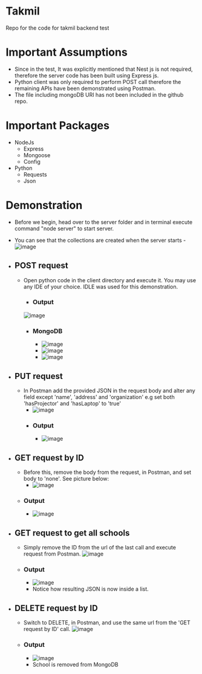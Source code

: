 # Takmil
Repo for the code for takmil backend test

# Important Assumptions
- Since in the test, It was explicitly mentioned that Nest js is not required, therefore the server code has been built using Express js.
- Python client was only required to perform POST call therefore the remaining APIs have been demonstrated using Postman.
- The file including mongoDB URI has not been included in the github repo.

# Important Packages
- NodeJs
  - Express
  - Mongoose
  - Config
- Python
  - Requests
  - Json

# Demonstration
- Before we begin, head over to the server folder and in terminal execute command "node server" to start server.
- You can see that the collections are created when the server starts
    -![image](https://github.com/MuhammadAli68/Takmil/assets/57432644/dd4ccbda-a632-44da-bb4c-a5d4132d04f3)

- ## POST request
  - Open python code in the client directory and execute it. You may use any IDE of your choice. IDLE was used for this demonstration.
    - ### Output
    ![image](https://github.com/MuhammadAli68/Takmil/assets/57432644/be54f6d0-ce4c-4538-8759-66f4685fc46f)
    - ### MongoDB
      - ![image](https://github.com/MuhammadAli68/Takmil/assets/57432644/84a88d16-e884-4944-b92d-866de30f4a05)
      - ![image](https://github.com/MuhammadAli68/Takmil/assets/57432644/285847da-fb2b-4c64-84ae-7dcc3c59f2cf)
      - ![image](https://github.com/MuhammadAli68/Takmil/assets/57432644/90dacff4-b518-4dbf-a51c-a03f27e70cbf)
- ## PUT request
  - In Postman add the provided JSON in the request body and alter any field except 'name', 'address' and 'organization' e.g set both 'hasProjector' and 'hasLaptop' to 'true'
    - ![image](https://github.com/MuhammadAli68/Takmil/assets/57432644/5ae0bd94-f405-4be6-bff3-d375265b135e)
    - ### Output
      - ![image](https://github.com/MuhammadAli68/Takmil/assets/57432644/92daab6a-a4b0-4d9d-a4a5-45934e65b76b)
- ## GET request by ID
  - Before this, remove the body from the request, in Postman, and set body to 'none'. See picture below:
    - ![image](https://github.com/MuhammadAli68/Takmil/assets/57432644/b845133a-0dfd-4c47-91ed-b543d84ecd9b)
  - ### Output
    - ![image](https://github.com/MuhammadAli68/Takmil/assets/57432644/be9f033a-aa27-4670-94ae-f275490dea3a)
- ## GET request to get all schools
  - Simply remove the ID from the url of the last call and execute request from Postman.
    ![image](https://github.com/MuhammadAli68/Takmil/assets/57432644/0a33c384-d6eb-492c-85c3-06b084f6a3cc)
  - ### Output
    - ![image](https://github.com/MuhammadAli68/Takmil/assets/57432644/db46e5ba-c3f7-44af-a9ac-9665d0eb763f)
    - Notice how resulting JSON is now inside a list.
- ## DELETE request by ID
  - Switch to DELETE, in Postman, and use the same url from the 'GET request by ID' call.
    ![image](https://github.com/MuhammadAli68/Takmil/assets/57432644/058ce8cc-f833-4220-b1f0-40d86744ce68)
  - ### Output
    - ![image](https://github.com/MuhammadAli68/Takmil/assets/57432644/543d7782-dee4-412b-9da1-0db43150ec2e)
    - School is removed from MongoDB






 

